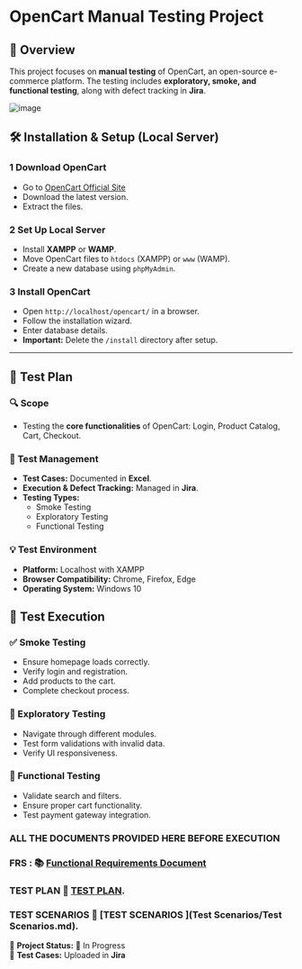 # OpenCart Manual Testing Project

## 📌 Overview
This project focuses on **manual testing** of OpenCart, an open-source e-commerce platform. The testing includes **exploratory, smoke, and functional testing**, along with defect tracking in **Jira**.

![image](https://github.com/user-attachments/assets/97c57bd6-38c5-40da-a6bb-92a3f7fe78c3)


## 🛠️ Installation & Setup (Local Server)

### **1 Download OpenCart**
- Go to [OpenCart Official Site](https://www.opencart.com/)
- Download the latest version.
- Extract the files.

### **2 Set Up Local Server**
- Install **XAMPP** or **WAMP**.
- Move OpenCart files to `htdocs` (XAMPP) or `www` (WAMP).
- Create a new database using `phpMyAdmin`.

### **3 Install OpenCart**
- Open `http://localhost/opencart/` in a browser.
- Follow the installation wizard.
- Enter database details.
- **Important:** Delete the `/install` directory after setup.

---

## 🔹 Test Plan

### **🔍 Scope**
- Testing the **core functionalities** of OpenCart: Login, Product Catalog, Cart, Checkout.

### **📝 Test Management**
- **Test Cases:** Documented in **Excel**.
- **Execution & Defect Tracking:** Managed in **Jira**.
- **Testing Types:**
  - Smoke Testing
  - Exploratory Testing
  - Functional Testing

### **💡 Test Environment**
- **Platform:** Localhost with XAMPP
- **Browser Compatibility:** Chrome, Firefox, Edge
- **Operating System:** Windows 10

## 🏁 Test Execution

### **✅ Smoke Testing**
- Ensure homepage loads correctly.
- Verify login and registration.
- Add products to the cart.
- Complete checkout process.

### **🔎 Exploratory Testing**
- Navigate through different modules.
- Test form validations with invalid data.
- Verify UI responsiveness.

### **📌 Functional Testing**
- Validate search and filters.
- Ensure proper cart functionality.
- Test payment gateway integration.

### **ALL THE DOCUMENTS PROVIDED HERE BEFORE EXECUTION**
### FRS :       📚 [Functional Requirements Document](FRS/FUNCTIONAL%20REQUIREMENTS%20DOCUMENT/FUNCTIONAL%20REQUIREMENTS%20DOCUMENT.md)
### TEST PLAN   📔 [TEST PLAN](FRS/FUNCTIONAL%20REQUIREMENTS%20DOCUMENT/FUNCTIONAL%20REQUIREMENTS%20DOCUMENT.md).
### TEST SCENARIOS   📔 [TEST SCENARIOS ](Test Scenarios/Test Scenarios.md).



📢 **Project Status:** 🚀 In Progress  
📂 **Test Cases:** Uploaded in **Jira**


